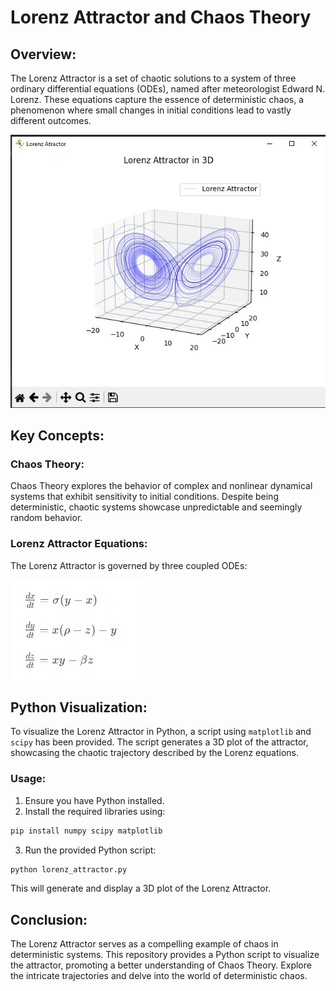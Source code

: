 # Lorenz Attractor and Chaos Theory

## Overview:

The Lorenz Attractor is a set of chaotic solutions to a system of three ordinary differential equations (ODEs), named after meteorologist Edward N. Lorenz. These equations capture the essence of deterministic chaos, a phenomenon where small changes in initial conditions lead to vastly different outcomes.

![Lorenz Attractor](Lorenz1.jpg)


## Key Concepts:

### Chaos Theory:

Chaos Theory explores the behavior of complex and nonlinear dynamical systems that exhibit sensitivity to initial conditions. Despite being deterministic, chaotic systems showcase unpredictable and seemingly random behavior.

### Lorenz Attractor Equations:

The Lorenz Attractor is governed by three coupled ODEs:

![ODE Equations](equations.jpg)


## Python Visualization:

To visualize the Lorenz Attractor in Python, a script using `matplotlib` and `scipy` has been provided. The script generates a 3D plot of the attractor, showcasing the chaotic trajectory described by the Lorenz equations.

### Usage:

1. Ensure you have Python installed.
2. Install the required libraries using:

```bash
pip install numpy scipy matplotlib
```

3. Run the provided Python script:

```bash
python lorenz_attractor.py
```

This will generate and display a 3D plot of the Lorenz Attractor.

## Conclusion:

The Lorenz Attractor serves as a compelling example of chaos in deterministic systems. This repository provides a Python script to visualize the attractor, promoting a better understanding of Chaos Theory. Explore the intricate trajectories and delve into the world of deterministic chaos.
